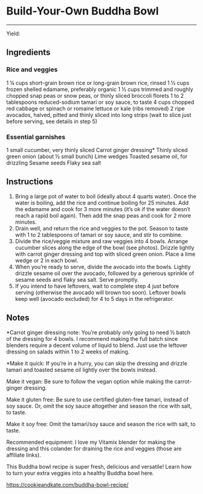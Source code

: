 # Build-Your-Own Buddha Bowl
---
Yield:

## Ingredients
### Rice and veggies

1 ¼ cups short-grain brown rice or long-grain brown rice, rinsed
1 ½ cups frozen shelled edamame, preferably organic
1 ½ cups trimmed and roughly chopped snap peas or snow peas, or thinly sliced broccoli florets
1 to 2 tablespoons reduced-sodium tamari or soy sauce, to taste
4 cups chopped red cabbage or spinach or romaine lettuce or kale (ribs removed)
2 ripe avocados, halved, pitted and thinly sliced into long strips (wait to slice just before serving, see details in step 5)

### Essential garnishes
1 small cucumber, very thinly sliced
Carrot ginger dressing*
Thinly sliced green onion (about ½ small bunch)
Lime wedges
Toasted sesame oil, for drizzling
Sesame seeds
Flaky sea salt

## Instructions
1. Bring a large pot of water to boil (ideally about 4 quarts water). Once the water is boiling, add the rice and continue boiling for 25 minutes. Add the edamame and cook for 3 more minutes (it’s ok if the water doesn’t reach a rapid boil again). Then add the snap peas and cook for 2 more minutes.
2. Drain well, and return the rice and veggies to the pot. Season to taste with 1 to 2 tablespoons of tamari or soy sauce, and stir to combine.
3. Divide the rice/veggie mixture and raw veggies into 4 bowls. Arrange cucumber slices along the edge of the bowl (see photos). Drizzle lightly with carrot ginger dressing and top with sliced green onion. Place a lime wedge or 2 in each bowl.
4. When you’re ready to serve, divide the avocado into the bowls. Lightly drizzle sesame oil over the avocado, followed by a generous sprinkle of sesame seeds and flaky sea salt. Serve promptly.
5. If you intend to have leftovers, wait to complete step 4 just before serving (otherwise the avocado will brown too soon). Leftover bowls keep well (avocado excluded) for 4 to 5 days in the refrigerator.


## Notes

*Carrot ginger dressing note: You’re probably only going to need ½ batch of the dressing for 4 bowls. I recommend making the full batch since blenders require a decent volume of liquid to blend. Just use the leftover dressing on salads within 1 to 2 weeks of making.

*Make it quick: If you’re in a hurry, you can skip the dressing and drizzle tamari and toasted sesame oil lightly over the bowls instead.

Make it vegan: Be sure to follow the vegan option while making the carrot-ginger dressing.

Make it gluten free: Be sure to use certified gluten-free tamari, instead of soy sauce. Or, omit the soy sauce altogether and season the rice with salt, to taste.

Make it soy free: Omit the tamari/soy sauce and season the rice with salt, to taste.

Recommended equipment: I love my Vitamix blender for making the dressing and this colander for draining the rice and veggies (those are affiliate links).

This Buddha bowl recipe is super fresh, delicious and versatile! Learn how to turn your extra veggies into a healthy Buddha bowl here.

https://cookieandkate.com/buddha-bowl-recipe/